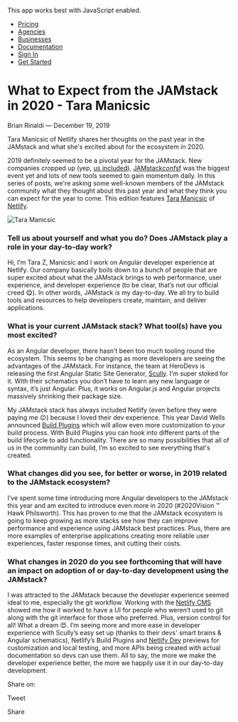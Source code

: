 This app works best with JavaScript enabled.

- [Pricing](/pricing)
- [Agencies](/agencies)
- [Businesses](/businesses)
- [Documentation](https://www.stackbit.com/docs/)
- [Sign In](https://app.stackbit.com/)
- <a href="https://app.stackbit.com/create" class="button-component button-component-theme-accent button-component-hollow"><span>Get Started</span></a>

# What to Expect from the JAMstack in 2020 - Tara Manicsic

Brian Rinaldi — December 19, 2019

Tara Manicsic of Netlify shares her thoughts on the past year in the JAMstack and what she's excited about for the ecosystem in 2020.

2019 definitely seemed to be a pivotal year for the JAMstack. New companies cropped up (yep, [us included](https://www.stackbit.com/)), [JAMstack*conf*sf](https://jamstackconf.com/sf/) was the biggest event yet and lots of new tools seemed to gain momentum daily. In this series of posts, we're asking some well-known members of the JAMstack community what they thought about this past year and what they think you can expect for the year to come. This edition features [Tara Manicsic](https://twitter.com/tzmanics) of [Netlify](https://www.netlify.com/).

![Tara Manicsic](/images/1576760766-taramanicsic.jpg)

### Tell us about yourself and what you do? Does JAMstack play a role in your day-to-day work?

Hi, I’m Tara Z, Manicsic and I work on Angular developer experience at Netlify. Our company basically boils down to a bunch of people that are super excited about what the JAMstack brings to web performance, user experience, and developer experience (to be clear, that’s not our official creed 😋). In other words, JAMstack _is_ my day-to-day. We all try to build tools and resources to help developers create, maintain, and deliver applications.

### What is your current JAMstack stack? What tool(s) have you most excited?

As an Angular developer, there hasn’t been too much tooling round the ecosystem. This seems to be changing as more developers are seeing the advantages of the JAMstack. For instance, the team at HeroDevs is releasing the first Angular Static Site Generator, [Scully](https://github.com/scullyio/scully). I’m super stoked for it. With their schematics you don’t have to learn any new language or syntax, it’s just Angular. Plus, it works on Angular.js and Angular projects massively shrinking their package size.

My JAMstack stack has always included Netlify (even before they were paying me 😉) because I loved their dev experience. This year David Wells announced [Build Plugins](https://www.netlify.com/build/plugins-beta/) which will allow even more customization to your build process. With Build Plugins you can hook into different parts of the build lifecycle to add functionality. There are so many possibilities that all of us in the community can build, I’m so excited to see everything that's created.

### What changes did you see, for better or worse, in 2019 related to the JAMstack ecosystem?

I’ve spent some time introducing more Angular developers to the JAMstack this year and am excited to introduce even more in 2020 (\#2020Vision ™️ Hawk Philsworth). This has proven to me that the JAMstack ecosystem is going to keep growing as more stacks see how they can improve performance and experience using JAMstack best practices. Plus, there are more examples of enterprise applications creating more reliable user experiences, faster response times, and cutting their costs.

### What changes in 2020 do you see forthcoming that will have an impact on adoption of or day-to-day development using the JAMstack?

I was attracted to the JAMstack because the developer experience seemed ideal to me, especially the git workflow. Working with the [Netlify CMS](https://www.netlifycms.org/) showed me how it worked to have a UI for people who weren’t used to git along with the git interface for those who preferred. Plus, version control for all! What a dream 😍. I’m seeing more and more ease in developer experience with Scully’s easy set up (thanks to their devs' smart brains & Angular schematics), Netlify’s Build Plugins and [Netlify Dev](https://www.netlify.com/products/dev/) previews for customization and local testing, and more APIs being created with actual documentation so devs can use them. All to say, the more we make the developer experience better, the more we happily use it in our day-to-day development.

<span class="post-share-title">Share on:</span>

Tweet

Share

<!-- -->

<!-- -->
